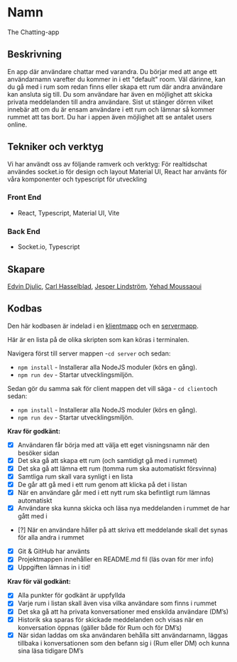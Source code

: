 # Namn

The Chatting-app

## Beskrivning

En app där användare chattar med varandra. Du börjar med att ange ett användarnamn varefter du kommer in i ett "default" room. Väl därinne, kan du gå med i rum som redan finns eller skapa ett rum där andra användare kan ansluta sig till. Du som användare har även en möjlighet att skicka privata meddelanden till andra användare. Sist ut stänger dörren vilket innebär att om du är ensam användare i ett rum och lämnar så kommer rummet att tas bort. Du har i appen även möjlighet att se antalet users online.

## Tekniker och verktyg

Vi har användt oss av följande ramverk och verktyg: För realtidschat användes socket.io för design och layout Material UI, React har använts för våra komponenter och typescript för utveckling

### Front End

- React, Typescript, Material UI, Vite

### Back End

- Socket.io, Typescript

## Skapare

[Edvin Djulic](https://github.com/Edvindjulic), [Carl Hasselblad](https://github.com/lysmac), [Jesper Lindström](https://github.com/Jesper-Lindstrom), [Yehad Moussaoui](https://github.com/ye-mou)

## Kodbas

Den här kodbasen är indelad i en [klientmapp](./client/) och en [servermapp](./server/).

Här är en lista på de olika skripten som kan köras i terminalen.

Navigera först till server mappen -`cd server` och sedan:

- `npm install` - Installerar alla NodeJS moduler (körs en gång).
- `npm run dev` - Startar utvecklingsmiljön.

Sedan gör du samma sak för client mappen det vill säga - `cd client`och sedan:

- `npm install` - Installerar alla NodeJS moduler (körs en gång).
- `npm run dev` - Startar utvecklingsmiljön.

**Krav för godkänt:**

- [x] Användaren får börja med att välja ett eget visningsnamn när den besöker sidan
- [x] Det ska gå att skapa ett rum (och samtidigt gå med i rummet)
- [x] Det ska gå att lämna ett rum (tomma rum ska automatiskt försvinna)
- [x] Samtliga rum skall vara synligt i en lista
- [x] De går att gå med i ett rum genom att klicka på det i listan
- [x] När en användare går med i ett nytt rum ska befintligt rum lämnas automatiskt
- [x] Användare ska kunna skicka och läsa nya meddelanden i rummet de har gått med i
- [?] När en användare håller på att skriva ett meddelande skall det synas för alla andra i rummet
- [x] Git & GitHub har använts
- [x] Projektmappen innehåller en README.md fil (läs ovan för mer info)
- [x] Uppgiften lämnas in i tid!

**Krav för väl godkänt:**

- [x] Alla punkter för godkänt är uppfyllda
- [x] Varje rum i listan skall även visa vilka användare som finns i rummet
- [x] Det ska gå att ha privata konversationer med enskilda användare (DM’s)
- [x] Historik ska sparas för skickade meddelanden och visas när en konversation öppnas (gäller både för Rum och för DM’s)
- [x] När sidan laddas om ska användaren behålla sitt användarnamn, läggas tillbaka i konversationen som den befann sig i (Rum eller DM) och kunna sina läsa tidigare DM’s
